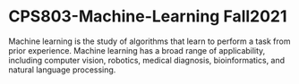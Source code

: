 # CPS803-Machine-Learning Fall2021

Machine learning is the study of algorithms that learn to perform a task from prior experience.
Machine learning has a broad range of applicability, including computer vision, robotics, medical diagnosis, bioinformatics, and natural language processing.

